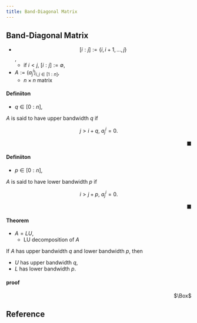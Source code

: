 ```yaml
---
title: Band-Diagonal Matrix
---
```


## Band-Diagonal Matrix

* $$[i:j] := \{i, i + 1, \ldots, j\}$$,
    * if  $i < j$, $[i:j] := \emptyset$,
* $A := (a_{j}^{i})_{i, j \in [1:n]}$,
    * $n \times n$ matrix


#### Definiiton
* $q \in [0:n]$,

$A$ is said to have upper bandwidth $q$ if

$$
    j > i + q,
    \
    a_{j}^{i} = 0
    .
$$

<div class="end-of-statement" style="text-align: right">■</div>

#### Definiiton
* $p \in [0:n]$,

$A$ is said to have lower bandwidth $p$ if

$$
    i > j + p,
    \
    a_{j}^{i} = 0
    .
$$

<div class="end-of-statement" style="text-align: right">■</div>


#### Theorem
* $A = LU$,
    * LU decomposition of $A$

If $A$ has upper bandwidth $q$ and lower bandwidth $p$, then

* $U$ has upper bandwidth $q$,
* $L$ has lower bandwidth $p$.

#### proof

<div class="QED" style="text-align: right">$\Box$</div>

## Reference
